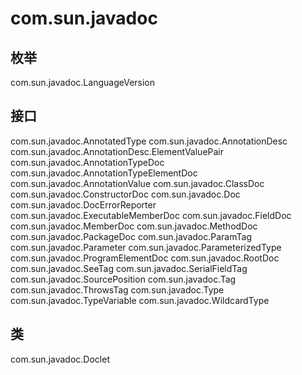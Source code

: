 # com.sun.javadoc

## 枚举

com.sun.javadoc.LanguageVersion

## 接口

com.sun.javadoc.AnnotatedType
com.sun.javadoc.AnnotationDesc
com.sun.javadoc.AnnotationDesc.ElementValuePair
com.sun.javadoc.AnnotationTypeDoc
com.sun.javadoc.AnnotationTypeElementDoc
com.sun.javadoc.AnnotationValue
com.sun.javadoc.ClassDoc
com.sun.javadoc.ConstructorDoc
com.sun.javadoc.Doc
com.sun.javadoc.DocErrorReporter
com.sun.javadoc.ExecutableMemberDoc
com.sun.javadoc.FieldDoc
com.sun.javadoc.MemberDoc
com.sun.javadoc.MethodDoc
com.sun.javadoc.PackageDoc
com.sun.javadoc.ParamTag
com.sun.javadoc.Parameter
com.sun.javadoc.ParameterizedType
com.sun.javadoc.ProgramElementDoc
com.sun.javadoc.RootDoc
com.sun.javadoc.SeeTag
com.sun.javadoc.SerialFieldTag
com.sun.javadoc.SourcePosition
com.sun.javadoc.Tag
com.sun.javadoc.ThrowsTag
com.sun.javadoc.Type
com.sun.javadoc.TypeVariable
com.sun.javadoc.WildcardType

## 类

com.sun.javadoc.Doclet




